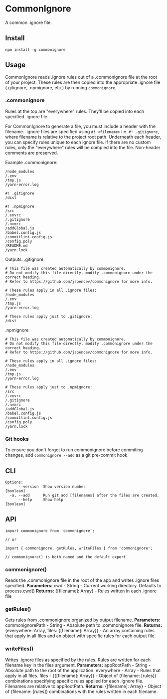 # CommonIgnore
A common .ignore file.

## Install
```
npm install -g commonignore
```

## Usage
CommonIgnore reads .ignore rules out of a .commonignore file at the root of your project. These rules are then copied into the appropriate .ignore file (.gitignore, .npmignore, etc.) by running ```commonignore```.

### .commonignore
Rules at the top are "everywhere" rules. They'll be copied into each specified .ignore file.

For CommonIgnore to generate a file, you must include a header with the filename. .ignore files are specified using ```#! <filename>``` i.e. ```#! .gitignore```, where filename is relative to the project root path. Underneath each header, you can specify rules unique to each ignore file. If there are no custom rules, only the "everywhere" rules will be compied into the file. Non-header comments are preserved.

Example .commonignore:
```
/node_modules
/.env
/tmp.js
/yarn-error.log

#! .gitignore
/dist

#! .npmignore
/src
/.envrc
/.gitignore
/.nvmrc
/addGlobal.js
/babel.config.js
/commitlint.config.js
/config.poly
/README.md
/yarn.lock
```
Outputs:
.gitignore
```
# This file was created automatically by commonignore.
# Do not modify this file directly, modify .commonignore under the correct heading.
# Refer to https://github.com/jspencev/commonignore for more info.

# These rules apply in all .ignore files:
/node_modules
/.env
/tmp.js
/yarn-error.log

# These rules apply just to .gitignore:
/dist
```
.npmignore
```
# This file was created automatically by commonignore.
# Do not modify this file directly, modify .commonignore under the correct heading.
# Refer to https://github.com/jspencev/commonignore for more info.

# These rules apply in all .ignore files:
/node_modules
/.env
/tmp.js
/yarn-error.log

# These rules apply just to .npmignore:
/src
/.envrc
/.gitignore
/.nvmrc
/addGlobal.js
/babel.config.js
/commitlint.config.js
/config.poly
/yarn.lock
```

### Git hooks
To ensure you don't forget to run commonignore before commiting changes, add ```commonignore --add``` as a git pre-commit hook.

## CLI
```
Options:
      --version  Show version number                                   [boolean]
  -a, --add      Run git add [filenames] after the files are created.
      --help     Show help                                             [boolean]
```

## API
```
import commonignore from 'commonignore';

// or

import { commonignore, getRules, writeFiles } from 'commonignore';

// commonignore() is both named and the default export
```
### commonignore()
Reads the .commonignore file in the root of the app and writes .ignore files specified.
  **Parameters:** 
    cwd - String - Current working directory. Defaults to process.cwd()
  **Returns:** 
    {\[filename\]: Array<String>} - Rules written in each .ignore file

### getRules()
Gets rules from .commonignore organized by output filename.
  **Parameters:** 
    commonignorePath - String - Absolute path to .commonignore file.
  **Returns:** 
    {everywhere: Array<String>, files: {\[filename\]: Array<String>}} - An array containing rules that apply in all files and an object with specific rules for each output file.

### writeFiles()
Writes .ignore files as specified by the rules. Rules are written for each filename key in the files argument.
  **Parameters:**
    appRootPath - String - Absolute path to the root of the application.
    everywhere - Array<String> - Rules that apply in all files.
    files - {{\[filename\]: Array<String>}} - Object of {filename: \[rules\]} combinations specifying specific rules applied for each .ignore file. Filenames are relative to appRootPath.
  **Returns:**
    {\[filename\]: Array<String>} - Object of {filename: \[rules\]} combinations with the rules written in each filename.
